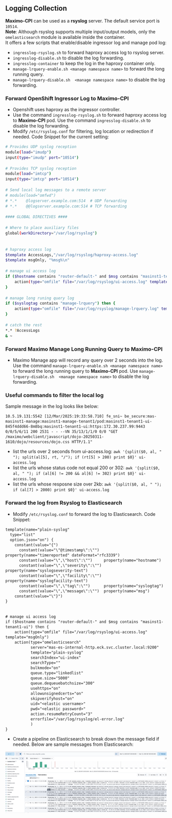 ## Logging Collection


**Maximo-CPI** can be used as a **rsyslog** server. The default service port is `10514`. <br>
**Note**: Although rsyslog supports multiple input/output models, only the `omelasticsearch` module is available inside the container. <br>
It offers a few scripts that enable/disable ingressor log and manage pod log:

- `ingresslog-rsyslog.sh` to forward haproxy access log to rsyslog server. 
- `ingresslog-disable.sh` to disable the log forwarding.
- `ingresslog-container` to keep the log in the haproxy container only.
- `manage-lrquery-enable.sh <manage namespace name>` to forward the long running query. 
- `manage-lrquery-disable.sh  <manage namespace name>` to disable the log forwarding.


### Forward OpenShift Ingressor Log to Maximo-CPI

- Openshift uses haproxy as the ingressor controller. 
- Use the command `ingresslog-rsyslog.sh` to forward haproxy access log to **Maximo-CPI** pod. Use the command `ingresslog-disable.sh` to disable the log forwarding. 
- Modify `/etc/rsyslog.conf` for filtering, log location or redirection if needed. Code Snippet for the current setting:

```bash
# Provides UDP syslog reception
module(load="imudp")     
input(type="imudp" port="10514")

# Provides TCP syslog reception
module(load="imtcp")
input(type="imtcp" port="10514")

# Send local log messages to a remote server 
# module(load="omfwd")
# *.*    @logserver.example.com:514  # UDP forwarding
# *.*    @@logserver.example.com:514 # TCP forwarding

#### GLOBAL DIRECTIVES ####

# Where to place auxiliary files
global(workDirectory="/var/log/rsyslog")


# haproxy access log
$template AccessLogs,"/var/log/rsyslog/haproxy-access.log"
$template msgOnly, "%msg%\n"

# manage ui access log
if ($hostname contains "router-default-" and $msg contains "masinst1-tenant1-ui") then {
    action(type="omfile" file="/var/log/rsyslog/ui-access.log" template="msgOnly")
}

# manage long runing query log
if ($syslogtag contains "manage-lrquery") then {
    action(type="omfile" file="/var/log/rsyslog/manage-lrquery.log" template="msgOnly")
}

# catch the rest
*.* ?AccessLogs
& ~
```

### Forward Maximo Manage Long Running Query to Maximo-CPI

- Maximo Manage app will record any query over 2 seconds into the log. Use the command `manage-lrquery-enable.sh <manage namespace name>` to forward the long running query to **Maximo-CPI** pod. Use `manage-lrquery-disable.sh  <manage namespace name>` to disable the log forwarding.

### Useful commands to filter the local log

Sample message in the log looks like below:
```
10.5.19.131:5542 [12/Mar/2025:19:33:58.710] fe_sni~ be_secure:mas-masinst1-manage:masinst1-manage-tenant1/pod:masinst1-tenant1-ui-845f4ddd66-8m8bq:masinst1-tenant1-ui:https:172.30.237.99:9443 0/0/5/6/11 200 2531 - - --VN 35/13/1/1/0 0/0 "GET /maximo/webclient/javascript/dojo-20250311-1610/dojo/resources/dojo.css HTTP/1.1"
``` 

- list the urls over 2 seconds from ui-access.log: `awk '{split($0, al, " "); split(al[5], rt, "/"); if (rt[5] > 200) print $0}' ui-access.log`
- list the urls whose status code not equal 200 or 302: `awk '{split($0, al, " "); if (al[6] != 200 && al[6] != 302) print $0}' ui-access.log`
- list the urls whose resposne size over 2kb: `awk '{split($0, al, " "); if (al[7] > 2000) print $0}' ui-access.log`

### Forward the log from Rsyslog to Elasticsearch

- Modify `/etc/rsyslog.conf` to forward the log to Elasticsearch. Code Snippet:

```
template(name="plain-syslog"
  type="list"
  option.json="on") {
    constant(value="{")
      constant(value="\"@timestamp\":\"")  property(name="timereported" dateFormat="rfc3339")
      constant(value="\",\"host\":\"")     property(name="hostname")
      constant(value="\",\"severity\":\"") property(name="syslogseverity-text")
      constant(value="\",\"facility\":\"") property(name="syslogfacility-text")
      constant(value="\",\"tag\":\"")      property(name="syslogtag")
      constant(value="\",\"message\":\"")  property(name="msg")
    constant(value="\"}")
}


# manage ui access log
if ($hostname contains "router-default-" and $msg contains "masinst1-tenant1-ui") then {
    action(type="omfile" file="/var/log/rsyslog/ui-access.log" template="msgOnly")
    action(type="omelasticsearch"
           server="mas-es-internal-http.eck.svc.cluster.local:9200"       
           template="plain-syslog"
           searchIndex="ui-index"
           searchType=""
           bulkmode="on"
           queue.type="linkedlist"
           queue.size="5000"
           queue.dequeuebatchsize="300"
           usehttps="on"              
           allowunsignedcerts="on"
           skipverifyhost="on"
           uid="<elastic username>"          
           pwd="<elastic password>"          
           action.resumeRetryCount="3" 
           errorfile="/var/log/rsyslog/el-error.log"
           )
}
```

- Create a pipeline on Elasticsearch to break down the message field if needed. Below are sample messages from Elasticsearch:

![alt text](elasticsearch.png)